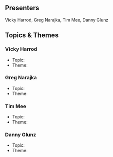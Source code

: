 ## Presenters

Vicky Harrod, Greg Narajka, Tim Mee, Danny Glunz

## Topics & Themes

### Vicky Harrod

* Topic:
* Theme:

### Greg Narajka

* Topic:
* Theme:

### Tim Mee

* Topic:
* Theme:

### Danny Glunz

* Topic:
* Theme:
